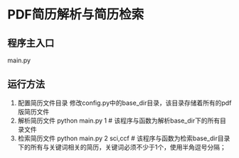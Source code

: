 # PDF简历解析与简历检索

## 程序主入口
main.py

## 运行方法

1. 配置简历文件目录
    修改config.py中的base_dir目录，该目录存储着所有的pdf版简历文件
2. 解析简历文件
    python main.py 1  # 该程序与函数为解析base_dir下的所有目录文件
3. 检索简历文件
    python main.py 2 sci,ccf  # 该程序与函数为检索base_dir目录下的所有与关键词相关的简历，关键词必须不少于1个，使用半角逗号分隔；